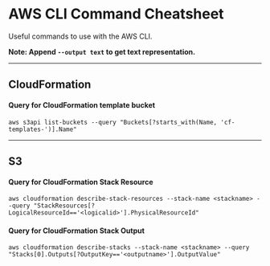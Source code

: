 # AWS CLI Command Cheatsheet

Useful commands to use with the AWS CLI.

**Note: Append `--output text` to get text representation.**

---
## CloudFormation

#### Query for CloudFormation template bucket
`aws s3api list-buckets --query "Buckets[?starts_with(Name, 'cf-templates-')].Name"`

---
## S3

#### Query for CloudFormation Stack Resource
`aws cloudformation describe-stack-resources --stack-name <stackname> --query "StackResources[?LogicalResourceId=='<logicalid>'].PhysicalResourceId"`

#### Query for CloudFormation Stack Output
`aws cloudformation describe-stacks --stack-name <stackname> --query "Stacks[0].Outputs[?OutputKey=='<outputname>'].OutputValue"`
